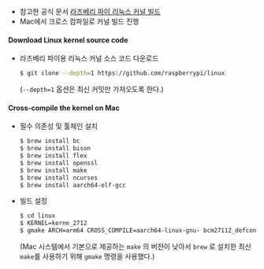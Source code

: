 - 참고한 공식 문서
  [라즈베리 파이 리눅스 커널 빌드](https://www.raspberrypi.com/documentation/computers/linux_kernel.html)
- Mac에서 크로스 컴파일로 커널 빌드 진행
#### Download Linux kernel source code
- 라즈베리 파이용 리눅스 커널 소스 코드 다운로드
  ```bash
  $ git clone --depth=1 https://github.com/raspberrypi/linux
  ```
  (`--depth=1` 옵션은 최신 커밋만 가져오도록 한다.)
#### Cross-compile the kernel on Mac
- 필수 의존성 및 툴체인 설치
  ```bash
  $ brew install bc
  $ brew install bison
  $ brew install flex
  $ brew install openssl
  $ brew install make
  $ brew install ncurses
  $ brew install aarch64-elf-gcc
	```
- 빌드 설정
  ```bash
  $ cd linux
  $ KERNEL=kerne_2712
  $ gmake ARCH=arm64 CROSS_COMPILE=aarch64-linux-gnu- bcm27112_defconfig
	```
	(Mac 시스템에서 기본으로 제공하는 `make` 의 버전이 낮아서 `brew` 로 설치한 최신 `make`를 사용하기 위해 `gmake` 명령을 사용했다.)